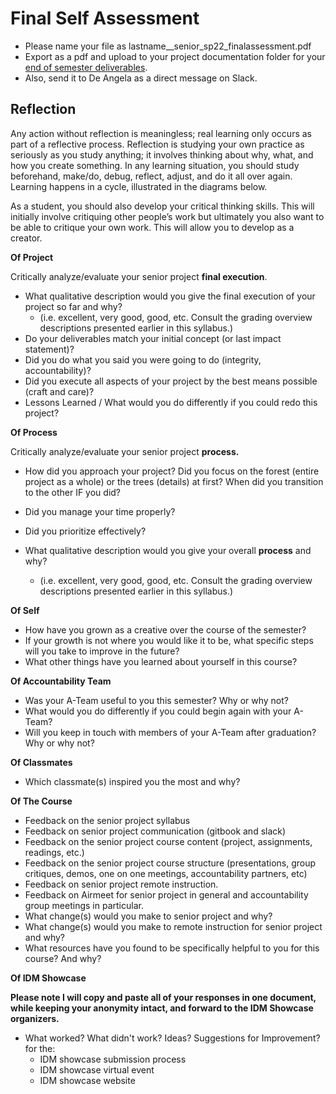 # Final Self Assessment

* Please name your file as lastname\_\_senior\_sp22\_finalassessment.pdf
* Export as a pdf and upload to your project documentation folder for your [end of semester deliverables](../end\_of\_semester\_deliverables.md).
* Also, send it to De Angela as a direct message on Slack.

## Reflection

Any action without reflection is meaningless; real learning only occurs as part of a reflective process. Reflection is studying your own practice as seriously as you study anything; it involves thinking about why, what, and how you create something. In any learning situation, you should study beforehand, make/do, debug, reflect, adjust, and do it all over again. Learning happens in a cycle, illustrated in the diagrams below.

As a student, you should also develop your critical thinking skills. This will initially involve critiquing other people’s work but ultimately you also want to be able to critique your own work. This will allow you to develop as a creator.

**Of Project**

Critically analyze/evaluate your senior project **final execution**.

* What qualitative description would you give the final execution of your project so far and why?&#x20;
  * &#x20;(i.e. excellent, very good, good, etc. Consult the grading overview descriptions presented earlier in this syllabus.)
* Do your deliverables match your initial concept (or last impact statement)?
* Did you do what you said you were going to do (integrity, accountability)?
* Did you execute all aspects of your project by the best means possible (craft and care)?
* Lessons Learned / What would you do differently if you could redo this project?

**Of Process**

Critically analyze/evaluate your senior project **process.**

* How did you approach your project? Did you focus on the forest (entire project as a whole) or the trees (details) at first? When did you transition to the other IF you did?
* Did you manage your time properly?
* Did you prioritize effectively?
*   What qualitative description would you give your overall **process** and why?&#x20;

    * (i.e. excellent, very good, good, etc. Consult the grading overview descriptions presented earlier in this syllabus.)



**Of Self**

* How have you grown as a creative over the course of the semester?
* If your growth is not where you would like it to be, what specific steps will you take to improve in the future?
* What other things have you learned about yourself in this course?

**Of Accountability Team**

* Was your A-Team useful to you this semester? Why or why not?
* What would you do differently if you could begin again with your A-Team?
* Will you keep in touch with members of your A-Team after graduation? Why or why not?

**Of Classmates**

* Which classmate(s) inspired you the most and why?&#x20;

**Of The Course**

* Feedback on the senior project syllabus&#x20;
* Feedback on senior project communication (gitbook and slack)
* Feedback on the senior project course content (project, assignments, readings, etc.)
* Feedback on the senior project course structure (presentations, group critiques, demos, one on one meetings, accountability partners, etc)
* Feedback on senior project remote instruction.
* Feedback on Airmeet for senior project in general and accountability group meetings in particular.
* What change(s) would you make to senior project and why?
* What change(s) would you make to remote instruction for senior project and why?
* What resources have you found to be specifically helpful to you for this course? And why?

**Of IDM Showcase**

**Please note I will copy and paste all of your responses in one document, while keeping your anonymity intact, and forward to the IDM Showcase organizers.**

* What worked? What didn't work? Ideas? Suggestions for Improvement? for the:
  * IDM showcase submission process
  * IDM showcase virtual event
  * IDM showcase website
